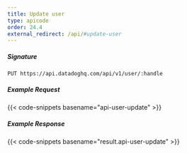 ```yaml
---
title: Update user
type: apicode
order: 24.4
external_redirect: /api/#update-user
---
```


##### Signature
`PUT https://api.datadoghq.com/api/v1/user/:handle`
##### Example Request
{{< code-snippets basename="api-user-update" >}}
##### Example Response
{{< code-snippets basename="result.api-user-update" >}}